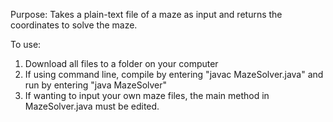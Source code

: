 Purpose:
Takes a plain-text file of a maze as input and returns the coordinates to solve the maze.

To use:
1. Download all files to a folder on your computer
2. If using command line, compile by entering "javac MazeSolver.java" and run by entering "java MazeSolver"
3. If wanting to input your own maze files, the main method in MazeSolver.java must be edited.
